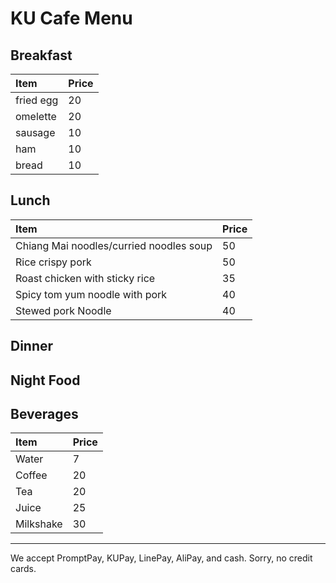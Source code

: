 # KU Cafe Menu


## Breakfast


| Item                     | Price    |
|:-------------------------|----------|
| fried egg                | 20       |
| omelette                 | 20       |
| sausage                  | 10       |
| ham                      | 10       |
| bread                    | 10       |

## Lunch 
| Item                 | Price |
|:-------------------------|----------|
| Chiang Mai noodles/curried noodles soup | 50|
| Rice crispy pork | 50 |
| Roast chicken with sticky rice| 35       |
| Spicy tom yum noodle with pork| 40       |
| Stewed pork Noodle       | 40    |

## Dinner 


## Night Food


## Beverages

| Item      | Price |
|:----------|-------|
| Water     | 7     |
| Coffee    | 20    |
| Tea       | 20    |
| Juice     | 25    |
| Milkshake | 30    |




---

We accept PromptPay, KUPay, LinePay, AliPay, and cash. Sorry, no credit cards.

